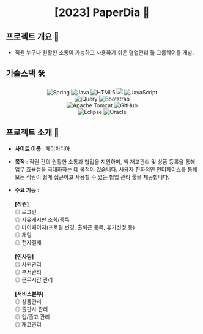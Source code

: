 
<div align="center">
<h1> [2023] PaperDia 📖 </h1>
</div>

##  프로젝트 개요 📑

- 직원 누구나 원활한 소통이 가능하고 사용하기 쉬운 협업관리 툴 그룹웨어를 개발.
  

## 기술스택 🛠

<div align="center">

![Spring](https://img.shields.io/badge/spring-%236DB33F.svg?style=for-the-badge&logo=spring&logoColor=white)
![Java](https://img.shields.io/badge/java-%23ED8B00.svg?style=for-the-badge&logo=openjdk&logoColor=white)
![HTML5](https://img.shields.io/badge/html5-%23E34F26.svg?style=for-the-badge&logo=html5&logoColor=white)
<img src="https://img.shields.io/badge/css-1572B6?style=for-the-badge&logo=css3&logoColor=white"> 
![JavaScript](https://img.shields.io/badge/javascript-%23323330.svg?style=for-the-badge&logo=javascript&logoColor=%23F7DF1E)<br>
![jQuery](https://img.shields.io/badge/jquery-%230769AD.svg?style=for-the-badge&logo=jquery&logoColor=white)
![Bootstrap](https://img.shields.io/badge/bootstrap-%238511FA.svg?style=for-the-badge&logo=bootstrap&logoColor=white)<br>
![Apache Tomcat](https://img.shields.io/badge/apache%20tomcat-%23F8DC75.svg?style=for-the-badge&logo=apache-tomcat&logoColor=black)
![GitHub](https://img.shields.io/badge/github-%23121011.svg?style=for-the-badge&logo=github&logoColor=white)<br>
![Eclipse](https://img.shields.io/badge/Eclipse-FE7A16.svg?style=for-the-badge&logo=Eclipse&logoColor=white)
![Oracle](https://img.shields.io/badge/Oracle-F80000?style=for-the-badge&logo=oracle&logoColor=white)

</div>

## 프로젝트 소개 📌

- <b>사이트 이름</b> : 페이퍼디아

- <b>목적</b> : 직원 간의 원활한 소통과 협업을 지원하며, 책 재고관리 및 상품 등록을 통해 업무 효율성을 극대화하는 데 목적이 있습니다. 사용자 친화적인 인터페이스를 통해 모든 직원이 쉽게 접근하고 사용할 수 있는 협업 관리 툴을 제공합니다.

- <b>주요 기능</b> : <br><br>
  <b>[직원]</b> <br>
    ◎ 로그인 <br>
    ◎ 자유게시판 조회/등록 <br>
    ◎ 마이페이지(프로필 변경, 출퇴근 등록, 휴가신청 등) <br>
    ◎ 채팅 <br>
    ◎ 전자결재 <br>
  <br>
  <b>[인사팀]</b> <br>
    ◎ 사원관리 <br>
    ◎ 부서관리 <br>
    ◎ 근무시간 관리 <br>
    <br>
  <b>[서비스본부]</b> <br>
    ◎ 상품관리 <br>
    ◎ 출판사 관리 <br>
    ◎ 입/출고 관리 <br>
    ◎ 재고관리 <br>



